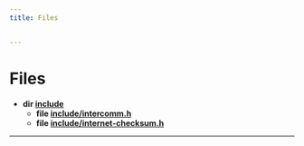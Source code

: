 ```yaml
---
title: Files


---
```


# Files



* **dir [include](https://github.com/devel0/iot-serial-intercomm/tree/main/data/api/Files/dir_d44c64559bbebec7f509842c48db8b23.md#dir-include)** 
    * **file [include/intercomm.h](https://github.com/devel0/iot-serial-intercomm/tree/main/data/api/Files/intercomm_8h.md#file-intercomm.h)** 
    * **file [include/internet-checksum.h](https://github.com/devel0/iot-serial-intercomm/tree/main/data/api/Files/internet-checksum_8h.md#file-internet-checksum.h)** 



-------------------------------


